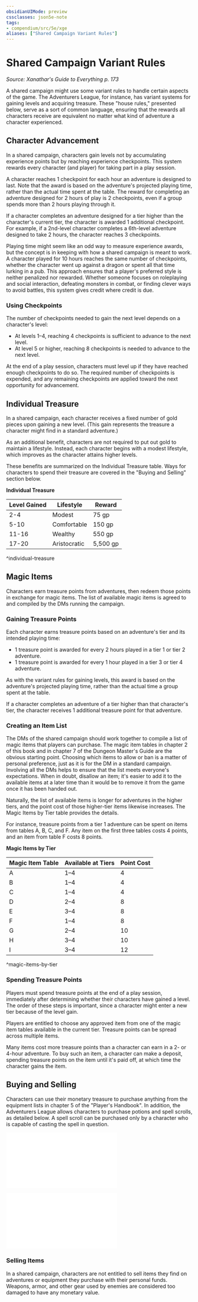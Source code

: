 ```yaml
---
obsidianUIMode: preview
cssclasses: json5e-note
tags:
- compendium/src/5e/xge
aliases: ["Shared Campaign Variant Rules"]
---
```

# Shared Campaign Variant Rules
*Source: Xanathar's Guide to Everything p. 173* 

A shared campaign might use some variant rules to handle certain aspects of the game. The Adventurers League, for instance, has variant systems for gaining levels and acquiring treasure. These "house rules," presented below, serve as a sort of common language, ensuring that the rewards all characters receive are equivalent no matter what kind of adventure a character experienced.

## Character Advancement

In a shared campaign, characters gain levels not by accumulating experience points but by reaching experience checkpoints. This system rewards every character (and player) for taking part in a play session.

A character reaches 1 checkpoint for each hour an adventure is designed to last. Note that the award is based on the adventure's projected playing time, rather than the actual time spent at the table. The reward for completing an adventure designed for 2 hours of play is 2 checkpoints, even if a group spends more than 2 hours playing through it.

If a character completes an adventure designed for a tier higher than the character's current tier, the character is awarded 1 additional checkpoint. For example, if a 2nd-level character completes a 6th-level adventure designed to take 2 hours, the character reaches 3 checkpoints.

Playing time might seem like an odd way to measure experience awards, but the concept is in keeping with how a shared campaign is meant to work. A character played for 10 hours reaches the same number of checkpoints, whether the character went up against a dragon or spent all that time lurking in a pub. This approach ensures that a player's preferred style is neither penalized nor rewarded. Whether someone focuses on roleplaying and social interaction, defeating monsters in combat, or finding clever ways to avoid battles, this system gives credit where credit is due.

### Using Checkpoints

The number of checkpoints needed to gain the next level depends on a character's level:

- At levels 1–4, reaching 4 checkpoints is sufficient to advance to the next level.  
- At level 5 or higher, reaching 8 checkpoints is needed to advance to the next level.  

At the end of a play session, characters must level up if they have reached enough checkpoints to do so. The required number of checkpoints is expended, and any remaining checkpoints are applied toward the next opportunity for advancement.

## Individual Treasure

In a shared campaign, each character receives a fixed number of gold pieces upon gaining a new level. (This gain represents the treasure a character might find in a standard adventure.)

As an additional benefit, characters are not required to put out gold to maintain a lifestyle. Instead, each character begins with a modest lifestyle, which improves as the character attains higher levels.

These benefits are summarized on the Individual Treasure table. Ways for characters to spend their treasure are covered in the "Buying and Selling" section below.

**Individual Treasure**

| Level Gained | Lifestyle | Reward |
|--------------|-----------|--------|
| 2-4 | Modest | 75 gp |
| 5-10 | Comfortable | 150 gp |
| 11-16 | Wealthy | 550 gp |
| 17-20 | Aristocratic | 5,500 gp |
^individual-treasure

## Magic Items

Characters earn treasure points from adventures, then redeem those points in exchange for magic items. The list of available magic items is agreed to and compiled by the DMs running the campaign.

### Gaining Treasure Points

Each character earns treasure points based on an adventure's tier and its intended playing time:

- 1 treasure point is awarded for every 2 hours played in a tier 1 or tier 2 adventure.  
- 1 treasure point is awarded for every 1 hour played in a tier 3 or tier 4 adventure.  

As with the variant rules for gaining levels, this award is based on the adventure's projected playing time, rather than the actual time a group spent at the table.

If a character completes an adventure of a tier higher than that character's tier, the character receives 1 additional treasure point for that adventure.

### Creating an Item List

The DMs of the shared campaign should work together to compile a list of magic items that players can purchase. The magic item tables in chapter 2 of this book and in chapter 7 of the Dungeon Master's Guide are the obvious starting point. Choosing which items to allow or ban is a matter of personal preference, just as it is for the DM in a standard campaign. Involving all the DMs helps to ensure that the list meets everyone's expectations. When in doubt, disallow an item; it's easier to add it to the available items at a later time than it would be to remove it from the game once it has been handed out.

Naturally, the list of available items is longer for adventures in the higher tiers, and the point cost of those higher-tier items likewise increases. The Magic Items by Tier table provides the details.

For instance, treasure points from a tier 1 adventure can be spent on items from tables A, B, C, and F. Any item on the first three tables costs 4 points, and an item from table F costs 8 points.

**Magic Items by Tier**

| Magic Item Table | Available at Tiers | Point Cost |
|------------------|--------------------|------------|
| A | 1–4 | 4 |
| B | 1–4 | 4 |
| C | 1–4 | 4 |
| D | 2–4 | 8 |
| E | 3–4 | 8 |
| F | 1–4 | 8 |
| G | 2–4 | 10 |
| H | 3–4 | 10 |
| I | 3–4 | 12 |
^magic-items-by-tier

### Spending Treasure Points

Players must spend treasure points at the end of a play session, immediately after determining whether their characters have gained a level. The order of these steps is important, since a character might enter a new tier because of the level gain.

Players are entitled to choose any approved item from one of the magic item tables available in the current tier. Treasure points can be spread across multiple items.

Many items cost more treasure points than a character can earn in a 2- or 4-hour adventure. To buy such an item, a character can make a deposit, spending treasure points on the item until it's paid off, at which time the character gains the item.

## Buying and Selling

Characters can use their monetary treasure to purchase anything from the equipment lists in chapter 5 of the "Player's Handbook". In addition, the Adventurers League allows characters to purchase potions and spell scrolls, as detailed below. A spell scroll can be purchased only by a character who is capable of casting the spell in question.

![Potions for Sale](potions-for-sale-xge.md#)

![Spell Scrolls for Sale](spell-scrolls-for-sale-xge.md#)

### Selling Items

In a shared campaign, characters are not entitled to sell items they find on adventures or equipment they purchase with their personal funds. Weapons, armor, and other gear used by enemies are considered too damaged to have any monetary value.
